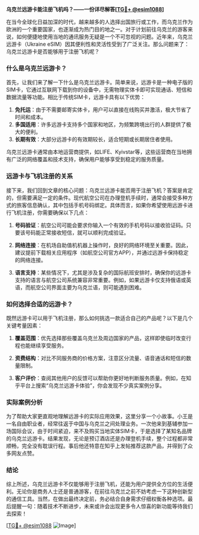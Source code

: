 **乌克兰远游卡能注册飞机吗？——一份详尽解答[[TG💪+ @esim1088](https://t.me/s/esim1088)]**

在当今全球化日益加深的时代，越来越多的人选择出国旅行或工作，而乌克兰作为欧洲的一个重要国家，也逐渐成为热门目的地之一。对于计划前往乌克兰的游客来说，如何便捷地使用当地的通讯服务无疑是一个不可忽视的问题。近年来，乌克兰远游卡（Ukraine eSIM）因其便利性和灵活性受到了广泛关注。那么问题来了：乌克兰远游卡是否能够用于注册飞机呢？

### 什么是乌克兰远游卡？

首先，让我们来了解一下什么是乌克兰远游卡。简单来说，远游卡是一种电子版的SIM卡，它通过互联网下载到你的设备中，无需物理实体卡即可实现通话、短信和数据流量等功能。相比于传统SIM卡，远游卡具有以下优势：

1. **免托运**：由于不需要邮寄实体卡，用户可以直接在线购买并激活，极大节省了时间和成本。
2. **多国适用**：许多远游卡支持多个国家和地区，为频繁跨境出行的人群提供了极大的便利。
3. **长期有效**：大部分远游卡的有效期较长，适合短期或长期居住者使用。

乌克兰远游卡通常由本地运营商提供，如LIFE、Kyivstar等，这些运营商在当地拥有广泛的网络覆盖和技术支持，确保用户能够享受到稳定的服务质量。

### 远游卡与飞机注册的关系

接下来，我们回到文章的核心问题：乌克兰远游卡能否用于注册飞机？答案是肯定的，但需要满足一定的条件。现代航空公司在办理登机手续时，通常会接受多种方式的旅客信息确认，其中包括手机号码绑定。具体而言，如果你希望使用远游卡进行飞机注册，你需要确保以下几点：

1. **号码验证**：航空公司可能会要求你输入一个有效的手机号码以接收验证码。只要该号码能正常接收短信，就可以顺利完成验证。
   
2. **网络连接**：在机场自助值机机器上操作时，良好的网络环境至关重要。因此，建议提前下载相关应用程序（如航空公司官方APP），并通过远游卡保持稳定的网络连接。

3. **语言支持**：某些情况下，尤其是涉及复杂的国际航班安排时，确保你的远游卡支持的语言与航空公司系统兼容非常重要。例如，如果远游卡仅支持俄语或英语，而航空公司界面主要为乌克兰语，则可能遇到困难。

### 如何选择合适的远游卡？

既然远游卡可以用于飞机注册，那么如何挑选一款适合自己的产品呢？以下是几个关键考量因素：

1. **覆盖范围**：优先选择那些覆盖乌克兰及周边国家的产品，这样即使临时改变行程也能继续享受服务。
   
2. **资费结构**：对比不同服务商的价格方案，注意区分流量、语音通话和短信的数量限制。
   
3. **客户评价**：查阅其他用户的反馈可以帮助你更好地判断服务质量。例如，在知乎平台上搜索“乌克兰远游卡体验”，你会发现不少真实案例分享。

### 实际案例分析

为了帮助大家更直观地理解远游卡的实际应用效果，这里分享一个小故事。小王是一名自由职业者，经常往返于中国与乌克兰之间处理业务。一次他来到基辅参加一场国际会议，由于时间紧迫，来不及购买当地实体SIM卡，于是选择了某知名品牌的乌克兰远游卡。结果发现，无论是预订酒店还是办理登机手续，整个过程都非常顺畅，完全没有耽误行程。事后他还特意在知乎上发帖推荐这款产品，并得到了众多网友点赞。

### 结论

综上所述，乌克兰远游卡不仅能够用于注册飞机，还能为用户提供全方位的生活便利。无论你是商务人士还是普通游客，在前往乌克兰之前不妨考虑一下这种创新型的通信工具。当然，在做出最终决定前，务必结合自身需求仔细权衡各种选项。最后提醒一句：随着技术不断进步，未来或许会出现更多令人惊喜的新功能等待我们去探索！

[[TG💪+ @esim1088](https://t.me/s/esim1088) ![Image](https://i.postimg.cc/4NQfJmqS/Snipaste-2025-05-13-00-14-12.png)]